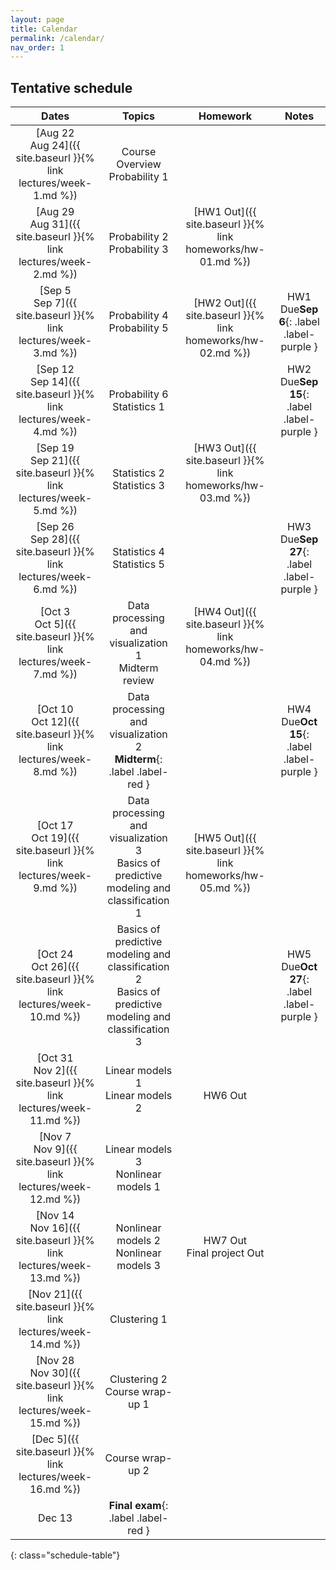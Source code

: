 ```yaml
---
layout: page
title: Calendar
permalink: /calendar/
nav_order: 1
---
```


## Tentative schedule

| Dates         | Topics                                   | Homework  | Notes                    |
|:-------------:|:----------------------------------------:|:---------:|:------------------------:|
|[Aug 22 <br /> Aug 24]({{ site.baseurl }}{% link lectures/week-1.md %})| Course Overview <br /> Probability 1     |                          |
|[Aug 29 <br />  Aug 31]({{ site.baseurl }}{% link lectures/week-2.md %})  | Probability 2   <br /> Probability 3     |[HW1 Out]({{ site.baseurl }}{% link homeworks/hw-01.md %}) <br/><br/>   | 
| [Sep 5 <br /> Sep 7]({{ site.baseurl }}{% link lectures/week-3.md %})  |  Probability 4     <br />    Probability 5      |  <br/> [HW2 Out]({{ site.baseurl }}{% link homeworks/hw-02.md %})           |HW1 Due**Sep 6**{: .label .label-purple }
|[Sep 12 <br /> Sep 14]({{ site.baseurl }}{% link lectures/week-4.md %})  | Probability 6   <br /> Statistics 1     |        |HW2 Due**Sep 15**{: .label .label-purple }
|[Sep 19 <br /> Sep 21]({{ site.baseurl }}{% link lectures/week-5.md %})      | Statistics 2    <br /> Statistics 3      |[HW3 Out]({{ site.baseurl }}{% link homeworks/hw-03.md %})   <br/><br/>                       |
|[Sep 26 <br />  Sep 28]({{ site.baseurl }}{% link lectures/week-6.md %})       | Statistics 4    <br />  Statistics 5     |                  |HW3 Due**Sep 27**{: .label .label-purple }
|[Oct 3 <br /> Oct 5]({{ site.baseurl }}{% link lectures/week-7.md %})    | Data processing and visualization 1   <br />  Midterm review     |[HW4 Out]({{ site.baseurl }}{% link homeworks/hw-04.md %})   <br/><br/>                             |
|[Oct 10 <br /> Oct 12]({{ site.baseurl }}{% link lectures/week-8.md %})      | Data processing and visualization 2 <br /> **Midterm**{: .label .label-red }      |                      | HW4 Due**Oct 15**{: .label .label-purple }
|[Oct 17 <br /> Oct 19]({{ site.baseurl }}{% link lectures/week-9.md %})     | Data processing and visualization 3   <br /> Basics of predictive modeling and classification 1 | <br/> [HW5 Out]({{ site.baseurl }}{% link homeworks/hw-05.md %})      |
|[Oct 24  <br />  Oct 26]({{ site.baseurl }}{% link lectures/week-10.md %})       | Basics of predictive modeling and classification 2   <br /> Basics of predictive modeling and classification 3 |                        |HW5 Due**Oct 27**{: .label .label-purple }
|[Oct 31 <br /> Nov 2]({{ site.baseurl }}{% link lectures/week-11.md %})  | Linear models 1   <br /> Linear models 2 |<br/> HW6 Out                        |
|[Nov 7 <br /> Nov 9]({{ site.baseurl }}{% link lectures/week-12.md %})      | Linear models 3   <br /> Nonlinear models 1  |                        |
|[Nov 14 <br /> Nov 16]({{ site.baseurl }}{% link lectures/week-13.md %})      | Nonlinear models 2   <br /> Nonlinear models 3  |   HW7 Out  <br />  Final project Out                 |
|[Nov 21]({{ site.baseurl }}{% link lectures/week-14.md %})     | Clustering 1  |                      |
|[Nov 28 <br /> Nov 30]({{ site.baseurl }}{% link lectures/week-15.md %})   | Clustering 2  <br />  Course wrap-up 1                    |
|[Dec 5]({{ site.baseurl }}{% link lectures/week-16.md %})   | Course wrap-up  2                     |   |
|Dec 13   | **Final exam**{: .label .label-red }                  |   |




{: class="schedule-table"}
